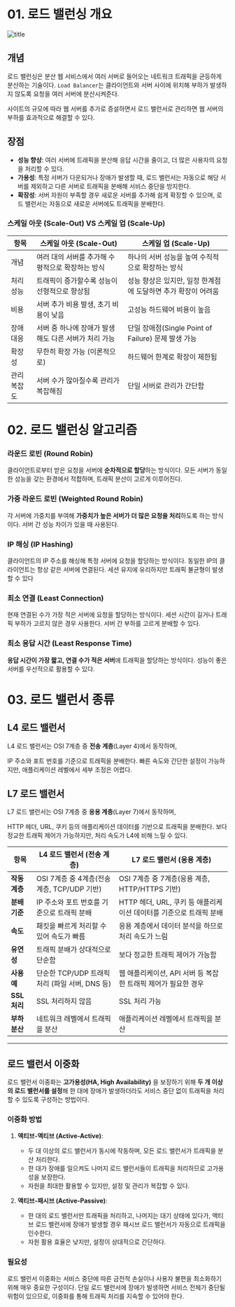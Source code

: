 # 01. 로드 밸런싱 개요

![title](https://miro.medium.com/v2/resize:fit:1400/0*Uz7COYXZqR0keVZT.png)   

## 개념
로드 밸런싱은 분산 웹 서비스에서 여러 서버로 들어오는 네트워크 트래픽을 균등하게 분산하는 기술이다. `Load Balancer`는 클라이언트와 서버 사이에 위치해 부하가 발생하지 않도록 요청을 여러 서버에 분산시켜준다. 

사이트의 규모에 따라 웹 서버를 추가로 증설하면서 로드 밸런서로 관리하면 웹 서버의 부하를 효과적으로 해결할 수 있다.

## 장점
- **성능 향상**: 여러 서버에 트래픽을 분산해 응답 시간을 줄이고, 더 많은 사용자의 요청을 처리할 수 있다.
- **가용성**: 특정 서버가 다운되거나 장애가 발생할 때, 로드 밸런서는 자동으로 해당 서버를 제외하고 다른 서버로 트래픽을 분배해 서비스 중단을 방지한다.
- **확장성**: 서버 자원이 부족할 경우 새로운 서버를 추가해 쉽게 확장할 수 있으며, 로드 밸런서는 자동으로 새로운 서버에도 트래픽을 분배한다.


### 스케일 아웃 (Scale-Out) VS 스케일 업 (Scale-Up)

| 항목                | 스케일 아웃 (Scale-Out)                            | 스케일 업 (Scale-Up)                            |
|--------------------|---------------------------------------------------|------------------------------------------------|
| 개념               | 여러 대의 서버를 추가해 수평적으로 확장하는 방식     | 하나의 서버 성능을 높여 수직적으로 확장하는 방식 |
| 처리 성능          | 트래픽이 증가할수록 성능이 선형적으로 향상됨            | 성능 향상은 있지만, 일정 한계점에 도달하면 추가 확장이 어려움 |
| 비용               | 서버 추가 비용 발생, 초기 비용이 낮음                 | 고성능 하드웨어 비용이 높음                      |
| 장애 대응          | 서버 중 하나에 장애가 발생해도 다른 서버가 처리 가능    | 단일 장애점(Single Point of Failure) 문제 발생 가능 |
| 확장성             | 무한히 확장 가능 (이론적으로)                        | 하드웨어 한계로 확장이 제한됨                     |
| 관리 복잡도        | 서버 수가 많아질수록 관리가 복잡해짐                  | 단일 서버로 관리가 간단함                        |

# 02. 로드 밸런싱 알고리즘

### 라운드 로빈 (Round Robin)
클라이언트로부터 받은 요청을 서버에 **순차적으로 할당**하는 방식이다. 모든 서버가 동일한 성능을 갖는 환경에서 적합하며, 트래픽 분산이 고르게 이루어진다.

### 가중 라운드 로빈 (Weighted Round Robin)
각 서버에 가중치를 부여해 **가중치가 높은 서버가 더 많은 요청을 처리**하도록 하는 방식이다. 서버 간 성능 차이가 있을 때 사용된다.

### IP 해싱 (IP Hashing)
클라이언트의 IP 주소를 해싱해 특정 서버에 요청을 할당하는 방식이다. 동일한 IP의 클라이언트는 항상 같은 서버에 연결된다.
세션 유지에 유리하지만 트래픽 불균형이 발생할 수 있다

### 최소 연결 (Least Connection)
현재 연결된 수가 가장 적은 서버에 요청을 할당하는 방식이다. 세션 시간이 길거나 트래픽 부하가 고르지 않은 경우 사용한다.
서버 간 부하를 고르게 분배할 수 있다.

### 최소 응답 시간 (Least Response Time)
**응답 시간이 가장 짧고, 연결 수가 적은 서버**에 트래픽을 할당하는 방식이다. 성능이 좋은 서버를 우선적으로 활용할 수 있다.

# 03. 로드 밸런서 종류

## L4 로드 밸런서
L4 로드 밸런서는 OSI 7계층 중 **전송 계층**(Layer 4)에서 동작하며, 

IP 주소와 포트 번호를 기준으로 트래픽을 분배한다. 빠른 속도와 간단한 설정이 가능하지만, 애플리케이션 레벨에서 세부 조정은 어렵다.

## L7 로드 밸런서
L7 로드 밸런서는 OSI 7계층 중 **응용 계층**(Layer 7)에서 동작하며, 

HTTP 헤더, URL, 쿠키 등의 애플리케이션 데이터를 기반으로 트래픽을 분배한다. 보다 정교한 트래픽 제어가 가능하지만, 처리 속도가 L4에 비해 느릴 수 있다.


| 항목            | L4 로드 밸런서 (전송 계층)                      | L7 로드 밸런서 (응용 계층)                     |
|----------------|------------------------------------------------|------------------------------------------------|
| **작동 계층**    | OSI 7계층 중 4계층(전송 계층, TCP/UDP 기반)       | OSI 7계층 중 7계층(응용 계층, HTTP/HTTPS 기반)  |
| **분배 기준**    | IP 주소와 포트 번호를 기준으로 트래픽 분배           | HTTP 헤더, URL, 쿠키 등 애플리케이션 데이터를 기준으로 트래픽 분배 |
| **속도**        | 패킷을 빠르게 처리할 수 있어 속도가 빠름            | 응용 계층에서 데이터 분석을 하므로 처리 속도가 느림 |
| **유연성**       | 트래픽 분배가 상대적으로 단순함                  | 보다 정교한 트래픽 제어가 가능함                |
| **사용 예**      | 단순한 TCP/UDP 트래픽 처리 (파일 서버, DNS 등)   | 웹 애플리케이션, API 서버 등 복잡한 트래픽 제어가 필요한 경우 |
| **SSL 처리**     | SSL 처리하지 않음                               | SSL 처리 가능                                   |
| **부하 분산**    | 네트워크 레벨에서 트래픽을 분산                  | 애플리케이션 레벨에서 트래픽을 분산             |

---

## 로드 밸런서 이중화
로드 밸런서 이중화는 **고가용성(HA, High Availability)** 을 보장하기 위해 **두 개 이상의 로드 밸런서를 설정**해 한 대에 장애가 발생하더라도 서비스 중단 없이 트래픽을 처리할 수 있도록 구성하는 방법이다.

### 이중화 방법

1. **액티브-액티브 (Active-Active)**:
   - 두 대 이상의 로드 밸런서가 동시에 작동하며, 모든 로드 밸런서가 트래픽을 분산 처리한다.
   - 한 대가 장애를 일으켜도 나머지 로드 밸런서들이 트래픽을 처리하므로 고가용성을 보장한다.
   - 자원을 최대한 활용할 수 있지만, 설정 및 관리가 복잡할 수 있다.

2. **액티브-패시브 (Active-Passive)**:
   - 한 대의 로드 밸런서만 트래픽을 처리하고, 나머지는 대기 상태에 있다가, 액티브 로드 밸런서에 장애가 발생할 경우 패시브 로드 밸런서가 자동으로 트래픽을 인수한다.
   - 자원 활용 효율은 낮지만, 설정이 상대적으로 간단하다.

### 필요성
로드 밸런서 이중화는 서비스 중단에 따른 금전적 손실이나 사용자 불편을 최소화하기 위해 매우 중요한 구성이다. 단일 로드 밸런서에 장애가 발생하면 서비스 전체가 중단될 위험이 있으므로, 이중화를 통해 트래픽 처리를 지속할 수 있어야 한다.
